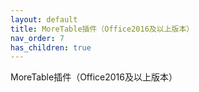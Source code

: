 ```yaml
---
layout: default
title: MoreTable插件（Office2016及以上版本）
nav_order: 7
has_children: true
---
```


MoreTable插件（Office2016及以上版本）

